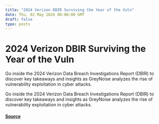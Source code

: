 ```yaml
---
title: "2024 Verizon DBIR Surviving the Year of the Vuln"
date: Thu, 02 May 2024 00:00:00 GMT
draft: false
type: posts
---
```

# 2024 Verizon DBIR Surviving the Year of the Vuln





Go inside the 2024 Verizon Data Breach Investigations Report (DBIR) to discover key takeaways and insights as GreyNoise analyzes the rise of vulnerability exploitation in cyber attacks.

Go inside the 2024 Verizon Data Breach Investigations Report (DBIR) to discover key takeaways and insights as GreyNoise analyzes the rise of vulnerability exploitation in cyber attacks.

#### [Source](https://www.greynoise.io/blog/2024-verizon-dbir-surviving-the-year-of-the-vuln)

